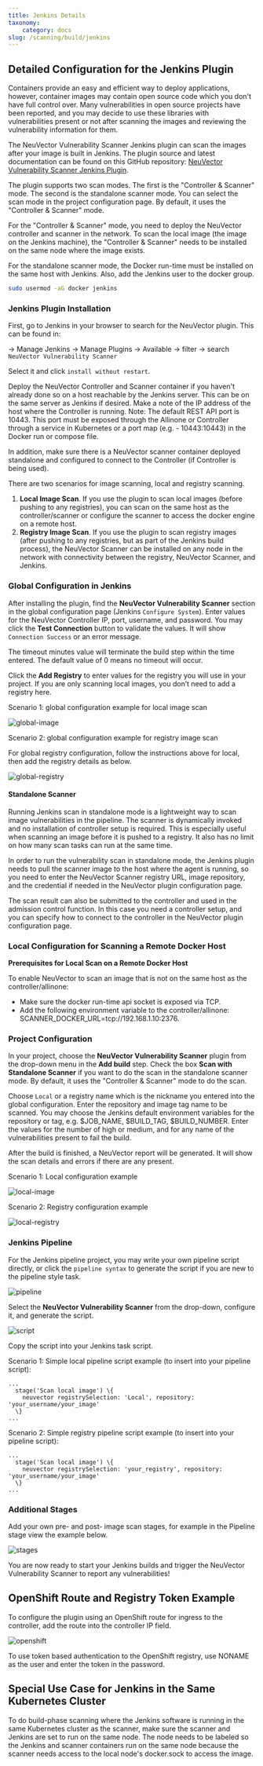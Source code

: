 ```yaml
---
title: Jenkins Details
taxonomy:
    category: docs
slug: /scanning/build/jenkins
---
```


## Detailed Configuration for the Jenkins Plugin

Containers provide an easy and efficient way to deploy applications, however, container images may contain open source code which you don't have full control over. Many vulnerabilities in open source projects have been reported, and you may decide to use these libraries with vulnerabilities present or not after scanning the images and reviewing the vulnerability information for them.

The NeuVector Vulnerability Scanner Jenkins plugin can scan the images after your image is built in Jenkins. The plugin source and latest documentation can be found on this GitHub repository: [NeuVector Vulnerability Scanner Jenkins Plugin](https://github.com/jenkinsci/neuvector-vulnerability-scanner-plugin).

The plugin supports two scan modes. The first is the "Controller & Scanner" mode. The second is the standalone scanner mode. You can select the scan mode in the project configuration page. By default, it uses the "Controller & Scanner" mode.

For the "Controller & Scanner" mode, you need to deploy the NeuVector controller and scanner in the network. To scan the local image (the image on the Jenkins machine), the "Controller & Scanner" needs to be installed on the same node where the image exists.

For the standalone scanner mode, the Docker run-time must be installed on the same host with Jenkins. Also, add the Jenkins user to the docker group.

```bash
sudo usermod -aG docker jenkins
```

### Jenkins Plugin Installation

First, go to Jenkins in your browser to search for the NeuVector plugin. This can be found in:

-&gt; Manage Jenkins -&gt; Manage Plugins -&gt; Available -&gt; filter -&gt; search `NeuVector Vulnerability Scanner`

Select it and click `install without restart`.

Deploy the NeuVector Controller and Scanner container if you haven't already done so on a host reachable by the Jenkins server. This can be on the same server as Jenkins if desired. Make a note of the IP address of the host where the Controller is running. Note: The default REST API port is 10443. This port must be exposed through the Allinone or Controller through a service in Kubernetes or a port map (e.g. - 10443:10443) in the Docker run or compose file.

In addition, make sure there is a NeuVector scanner container deployed standalone and configured to connect to the Controller (if Controller is being used).

There are two scenarios for image scanning, local and registry scanning.

1. <strong>Local Image Scan</strong>. If you use the plugin to scan local images (before pushing to any registries), you can scan on the same host as the controller/scanner or configure the scanner to access the docker engine on a remote host.
1. <strong>Registry Image Scan</strong>. If you use the plugin to scan registry images (after pushing to any registries, but as part of the Jenkins build process), the NeuVector Scanner can be installed on any node in the network with connectivity between the registry, NeuVector Scanner, and Jenkins.

### Global Configuration in Jenkins

After installing the plugin, find the **NeuVector Vulnerability Scanner** section in the global configuration page (Jenkins `Configure System`). Enter values for the NeuVector Controller IP, port, username, and password. You may click the **Test Connection** button to validate the values. It will show `Connection Success` or an error message.

The timeout minutes value will terminate the build step within the time entered. The default value of 0 means no timeout will occur.

Click the **Add Registry** to enter values for the registry you will use in your project. If you are only scanning local images, you don’t need to add a registry here.

Scenario 1: global configuration example for local image scan

![global-image](jenkins1a.png)

Scenario 2: global configuration example for registry image scan

For global registry configuration, follow the instructions above for local, then add the registry details as below.

![global-registry](registry_console.png)

#### Standalone Scanner

Running Jenkins scan in standalone mode is a lightweight way to scan image vulnerabilities in the pipeline. The scanner is dynamically invoked and no installation of controller setup is required. This is especially useful when scanning an image before it is pushed to a registry. It also has no limit on how many scan tasks can run at the same time.

In order to run the vulnerability scan in standalone mode, the Jenkins plugin needs to pull the scanner image to the host where the agent is running, so you need to enter the NeuVector Scanner registry URL, image repository, and the credential if needed in the NeuVector plugin configuration page.

The scan result can also be submitted to the controller and used in the admission control function. In this case you need a controller setup, and you can specify how to connect to the controller in the NeuVector plugin configuration page.

### Local Configuration for Scanning a Remote Docker Host

<strong>Prerequisites for Local Scan on a Remote Docker Host</strong>

To enable NeuVector to scan an image that is not on the same host as the controller/allinone:

+ Make sure the docker run-time api socket is exposed via TCP.
+ Add the following environment variable to the controller/allinone: SCANNER_DOCKER_URL=tcp://192.168.1.10:2376.

### Project Configuration

In your project, choose the **NeuVector Vulnerability Scanner** plugin from the drop-down menu in the **Add build** step. Check the box **Scan with Standalone Scanner** if you want to do the scan in the standalone scanner mode. By default, it uses the "Controller & Scanner" mode to do the scan.

Choose `Local` or a registry name which is the nickname you entered into the global configuration. Enter the repository and image tag name to be scanned. You may choose the Jenkins default environment variables for the repository or tag, e.g. $JOB_NAME, $BUILD_TAG, $BUILD_NUMBER. Enter the values for the number of high or medium, and for any name of the vulnerabilities present to fail the build.

After the build is finished, a NeuVector report will be generated. It will show the scan details and errors if there are any present.

Scenario 1: Local configuration example

![local-image](jenkins_local.png)

Scenario 2: Registry configuration example

![local-registry](jenkins_registry.png)

### Jenkins Pipeline

For the Jenkins pipeline project, you may write your own pipeline script directly, or click the `pipeline syntax` to generate the script if you are new to the pipeline style task.

![pipeline](jenkins5a.png)

Select the **NeuVector Vulnerability Scanner** from the drop-down, configure it, and generate the script.

![script](jenkins6a.png)

Copy the script into your Jenkins task script.

Scenario 1: Simple local pipeline script example (to insert into your pipeline script):

```shell
...
  stage('Scan local image') \{
    neuvector registrySelection: 'Local', repository: 'your_username/your_image'
  \}
...
```

Scenario 2: Simple registry pipeline script example (to insert into your pipeline script):

```shell
...
  stage('Scan local image') \{
    neuvector registrySelection: 'your_registry', repository: 'your_username/your_image'
  \}
...
```

### Additional Stages

Add your own pre- and post- image scan stages, for example in the Pipeline stage view the example below.

![stages](jenkins7a.png)

You are now ready to start your Jenkins builds and trigger the NeuVector Vulnerability Scanner to report any vulnerabilities!

## OpenShift Route and Registry Token Example

To configure the plugin using an OpenShift route for ingress to the controller, add the route into the controller IP field.

![openshift](rhos_jenkins_route.png)

To use token based authentication to the OpenShift registry, use NONAME as the user and enter the token in the password.

## Special Use Case for Jenkins in the Same Kubernetes Cluster

To do build-phase scanning where the Jenkins software is running in the same Kubernetes cluster as the scanner, make sure the scanner and Jenkins are set to run on the same node. The node needs to be labeled so the Jenkins and scanner containers run on the same node because the scanner needs access to the local node's docker.sock to access the image.
